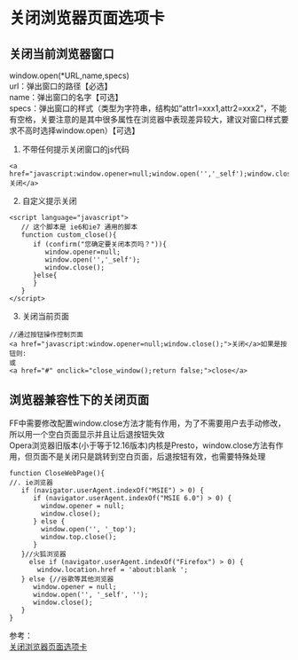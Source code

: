 # 关闭浏览器页面选项卡
## 关闭当前浏览器窗口
window.open(*URL,name,specs)  
url：弹出窗口的路径【必选】  
name：弹出窗口的名字【可选】  
specs：弹出窗口的样式（类型为字符串，结构如“attr1=xxx1,attr2=xxx2”，不能有空格，关要注意的是其中很多属性在浏览器中表现差异较大，建议对窗口样式要求不高时选择window.open）【可选】  
1. 不带任何提示关闭窗口的js代码
``` 
<a href="javascript:window.opener=null;window.open('','_self');window.close();">关闭</a>
```
2. 自定义提示关闭
``` 
<script language="javascript">
   // 这个脚本是 ie6和ie7 通用的脚本
   function custom_close(){
      if (confirm("您确定要关闭本页吗？")){
         window.opener=null;
         window.open('','_self');
         window.close();
      }else{
      }
   }
</script>
```
3. 关闭当前页面
``` 
//通过按钮操作控制页面
<a href="javascript:window.opener=null;window.close();">关闭</a>如果是按钮则:
或
<a href="#" onclick="close_window();return false;">close</a>
```
## 浏览器兼容性下的关闭页面
FF中需要修改配置window.close方法才能有作用，为了不需要用户去手动修改，所以用一个空白页面显示并且让后退按钮失效  
Opera浏览器旧版本(小于等于12.16版本)内核是Presto，window.close方法有作用，但页面不是关闭只是跳转到空白页面，后退按钮有效，也需要特殊处理
``` 
function CloseWebPage(){
//. ie浏览器
   if (navigator.userAgent.indexOf("MSIE") > 0) {
      if (navigator.userAgent.indexOf("MSIE 6.0") > 0) {
        window.opener = null;
        window.close();
      } else {
        window.open('', '_top');
        window.top.close();
      }
   }//火狐浏览器
     else if (navigator.userAgent.indexOf("Firefox") > 0) {
       window.location.href = 'about:blank ';
   } else {//谷歌等其他浏览器
      window.opener = null;
      window.open('', '_self', '');
      window.close();
   }
}
```

参考：  
[关闭浏览器页面选项卡](https://juejin.cn/post/7026201246046355486)
